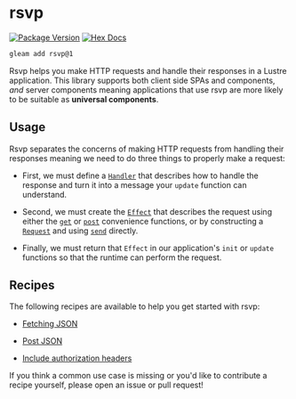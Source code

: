 # rsvp

[![Package Version](https://img.shields.io/hexpm/v/rsvp)](https://hex.pm/packages/rsvp)
[![Hex Docs](https://img.shields.io/badge/hex-docs-ffaff3)](https://hexdocs.pm/rsvp/)

```sh
gleam add rsvp@1
```

Rsvp helps you make HTTP requests and handle their responses in a Lustre application.
This library supports both client side SPAs and components, _and_ server components
meaning applications that use rsvp are more likely to be suitable as **universal
components**.

## Usage

Rsvp separates the concerns of making HTTP requests from handling their responses
meaning we need to do three things to properly make a request:

- First, we must define a [`Handler`](./rsvp.html#Handler) that describes how to
  handle the response and turn it into a message your `update` function can
  understand.

- Second, we must create the [`Effect`](https://hexdocs.pm/lustre/lustre/effect.html)
  that describes the request using either the [`get`](./rsvp.html#get) or
  [`post`](./rsvp.html#post) convenience functions, or by constructing a
  [`Request`](https://hexdocs.pm/gleam_http/gleam/http/request.html#Request) and
  using [`send`](./rsvp.html#send) directly.

- Finally, we must return that `Effect` in our application's `init` or `update`
  functions so that the runtime can perform the request.

## Recipes

The following recipes are available to help you get started with rsvp:

- [Fetching JSON](./recipes/get-json.html)

- [Post JSON](./recipes/post-json.html)

- [Include authorization headers](./recipes/authorization-headers.html)

If you think a common use case is missing or you'd like to contribute a recipe
yourself, please open an issue or pull request!
